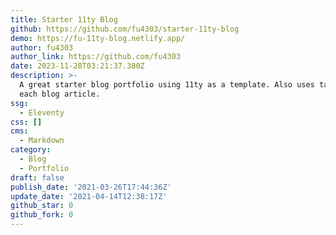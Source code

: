 ```yaml
---
title: Starter 11ty Blog
github: https://github.com/fu4303/starter-11ty-blog
demo: https://fu-11ty-blog.netlify.app/
author: fu4303
author_link: https://github.com/fu4303
date: 2023-11-28T03:21:37.380Z
description: >-
  A great starter blog portfolio using 11ty as a template. Also uses tags for
  each blog article.
ssg:
  - Eleventy
css: []
cms:
  - Markdown
category:
  - Blog
  - Portfolio
draft: false
publish_date: '2021-03-26T17:44:36Z'
update_date: '2021-04-14T12:38:17Z'
github_star: 0
github_fork: 0
---
```

